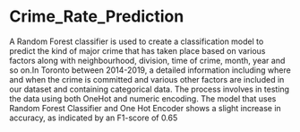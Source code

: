 # Crime_Rate_Prediction

A Random Forest classifier is used to create a classification model to predict the kind of major crime that has taken place based on various factors along with neighbourhood, division, time of crime, month, year and so on.In Toronto between 2014-2019, a detailed information including where and when the crime is committed and various other factors are included in our dataset and containing categorical data. The process involves in testing the data using both OneHot and numeric encoding. The model that uses Random Forest Classifier and One Hot Encoder shows a slight increase in accuracy, as indicated by an F1-score of 0.65
